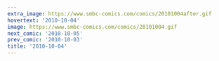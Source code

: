 ```yaml
---
extra_image: https://www.smbc-comics.com/comics/20101004after.gif
hovertext: '2010-10-04'
image: https://www.smbc-comics.com/comics/20101004.gif
next_comic: '2010-10-05'
prev_comic: '2010-10-03'
title: '2010-10-04'
---
```


